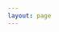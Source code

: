 ```yaml
---
layout: page
---
```


<script setup lang="ts">
import DocNavCardGrid from '@/theme/components/DocNavCardGrid.vue'
import postsJson from '@/data/__posts.json'
</script>

<DocNavCardGrid :docs="postsJson" />
